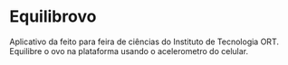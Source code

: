 # Equilibrovo
Aplicativo da feito para feira de ciências do Instituto de Tecnologia ORT.
Equilibre o ovo na plataforma usando o acelerometro do celular.
